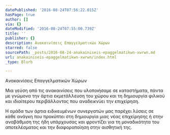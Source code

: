 ```yaml
---
datePublished: '2016-08-24T07:56:22.015Z'
hasPage: true
author: []
via: {}
dateModified: '2016-08-24T07:55:00.739Z'
title: ''
publisher: {}
description: Aνακαινίσεις Επαγγελματικών Χώρων
starred: false
sourcePath: _posts/2016-08-24-anakainiseis-epaggelmatikwn-xwrwn.md
url: anakainiseis-epaggelmatikwn-xwrwn/index.html
_type: Blurb

---
```

Aνακαινίσεις Επαγγελματικών Χώρων

Μια γεύση από τις ανακαινίσεις που υλοποιήσαμε σε καταστήματα, πάντα με γνώμονα την άρτια εκμετάλλευση του χώρου και τη δημιουργία φιλικού και ιδιαίτερου περιβάλλοντος που αναδεικνύει την επιχείρηση.

Η ομάδα των άρτια ειδικευμένων συνεργατών μας παρέχει λύσεις σε κάθε ανάγκη που προκύπτει στη δημιουργία μιας νέας επιχείρησης ή στην αναβάθμιση της ήδη υπάρχουσας και φροντίζει για τη μοναδικότητα του αποτελέσματος και την διαφοροποίηση στην αισθητική της.